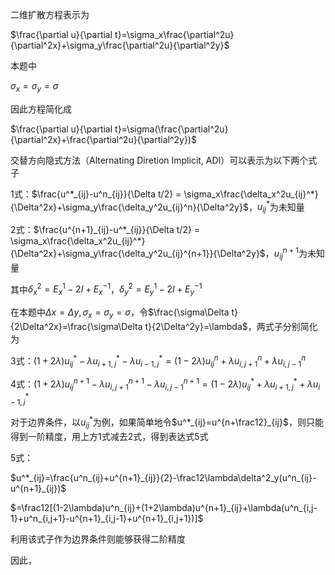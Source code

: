 二维扩散方程表示为

$\frac{\partial u}{\partial t}=\sigma_x\frac{\partial^2u}{\partial^2x}+\sigma_y\frac{\partial^2u}{\partial^2y}$

本题中

$\sigma_x=\sigma_y=\sigma$

因此方程简化成

$\frac{\partial u}{\partial t}=\sigma(\frac{\partial^2u}{\partial^2x}+\frac{\partial^2u}{\partial^2y})$

交替方向隐式方法（Alternating Diretion Implicit, ADI）可以表示为以下两个式子

1式：$\frac{u^*_{ij}-u^n_{ij}}{\Delta t/2} = \sigma_x\frac{\delta_x^2u_{ij}^*}{\Delta^2x}+\sigma_y\frac{\delta_y^2u_{ij}^n}{\Delta^2y}$，$u^*_{ij}$为未知量

2式：$\frac{u^{n+1}_{ij}-u^*_{ij}}{\Delta t/2} = \sigma_x\frac{\delta_x^2u_{ij}^*}{\Delta^2x}+\sigma_y\frac{\delta_y^2u_{ij}^{n+1}}{\Delta^2y}$，$u^{n+1}_{ij}$为未知量

其中$\delta_x^2=E^1_x-2I+E^{-1}_x$，$\delta_y^2=E^1_y-2I+E^{-1}_y$

在本题中$\Delta x=\Delta y,\sigma_x=\sigma_y=\sigma$，令$\frac{\sigma\Delta t}{2\Delta^2x}=\frac{\sigma\Delta t}{2\Delta^2y}=\lambda$，两式子分别简化为

3式：$(1+2\lambda)u^*_{ij}-\lambda u^*_{i+1,j}-\lambda u^*_{i-1,j}=(1-2\lambda)u^n_{ij}+\lambda u^n_{i,j+1}+\lambda u^n_{i,j-1}$

4式：$(1+2\lambda)u^{n+1}_{ij}-\lambda u^{n+1}_{i,j+1}-\lambda u^{n+1}_{i,j-1}=(1-2\lambda)u^*_{ij}+\lambda u^*_{i+1,j}+\lambda u^*_{i-1,j}$

对于边界条件，以$u^*_{ij}$为例，如果简单地令$u^*_{ij}=u^{n+\frac12}_{ij}$，则只能得到一阶精度，用上方1式减去2式，得到表达式5式

5式：

$u^*_{ij}=\frac{u^n_{ij}+u^{n+1}_{ij}}{2}-\frac12\lambda\delta^2_y(u^n_{ij}-u^{n+1}_{ij})$

$=\frac12[(1-2\lambda)u^n_{ij}+(1+2\lambda)u^{n+1}_{ij}+\lambda(u^n_{i,j-1}+u^n_{i,j+1}-u^{n+1}_{i,j-1}+u^{n+1}_{i,j+1})]$

利用该式子作为边界条件则能够获得二阶精度

因此，